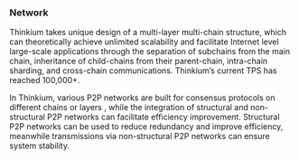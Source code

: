 ### Network

Thinkium takes unique design of a multi-layer multi-chain structure, which can theoretically achieve unlimited scalability and facilitate Internet level large-scale applications through the separation of subchains from the main chain, inheritance of child-chains from their parent-chain, intra-chain sharding, and cross-chain communications. Thinkium’s current TPS has reached 100,000+.

In Thinkium, various P2P networks are built  for consensus protocols on different chains or layers , while the integration of structural and non-structural P2P networks can facilitate efficiency improvement. Structural P2P networks can be used to reduce redundancy and improve efficiency, meanwhile transmissions via non-structural P2P networks can ensure system stability.